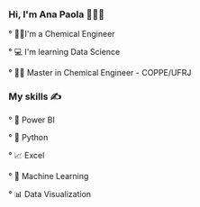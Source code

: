### Hi, I'm Ana Paola 👋👩‍💻

° 👩‍🔬I'm a Chemical Engineer

° 💻 I'm learning Data Science 

° 👩‍🎓 Master in Chemical Engineer - COPPE/UFRJ 


### My skills ✍

° 🧮 Power BI 

° 🐍 Python 

° 📈 Excel 

° 🔮 Machine Learning 

° 📊 Data Visualization









